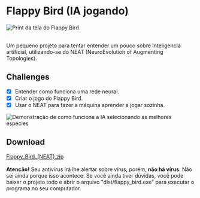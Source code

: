 # Flappy Bird (IA jogando)
<div display="block" width="100%">
<img alt="Print da tela do Flappy Bird" src="https://cdn.discordapp.com/attachments/949455798281601045/951613928293687326/flappy_bird_screen.png">
</div><br>
<p>Um pequeno projeto para tentar entender um pouco sobre Inteligencia artificial, utilizando-se do NEAT (NeuroEvolution of Augmenting Topologies).</p>

## Challenges
- [x] Entender como funciona uma rede neural.<br>
- [x] Criar o jogo do Flappy Bird.<br>
- [x] Usar o NEAT para fazer a máquina aprender a jogar sozinha.<br>

<img align="center" alt="Demonstração de como funciona a IA selecionando as melhores espécies" src="https://cdn.discordapp.com/attachments/949455798281601045/951618646067802122/gif_flappy_bird_ia.gif">

## Download
[Flappy_Bird_(NEAT).zip](https://drive.google.com/file/d/1jCTojdJiFrcaDc6dcACSubaXbnJACKm7/view?usp=sharing) <br><br>
**Atenção!** Seu antivírus irá lhe alertar sobre vírus, porém, **não há vírus**. Não sei ainda porque isso acontece. Se você ainda tiver dúvidas, você pode baixar o projeto todo e abrir o arquivo "dist/flappy_bird.exe" para executar o programa no seu computador.

